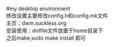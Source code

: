 #my desktop environment  
修改设置主要修改config.h和config.mk文件  
主页：dwm.suckless.org  
安装使用：dotfile文件放置于home目录下  
之后make,sudo make install 即可  
